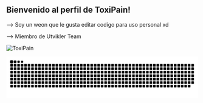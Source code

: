## Bienvenido al perfil de ToxiPain!
--> Soy un weon que le gusta editar codigo para uso personal xd 

--> Miembro de Utvikler Team  </p> <img src="https://github-readme-stats.vercel.app/api/top-langs?username=ToxiPain&show_icons=true&locale=en&layout=compact&line_height=20&title_color=007BFF&icon_color=007BFF&text_color=D3D3D3&bg_color=0,000000,130F40" width="290" alt="ToxiPain"/> 

<p align="center"> 
 <img src="https://github.com/Platane/snk/raw/output/github-contribution-grid-snake.svg" alt="nz" width="700"/> 
